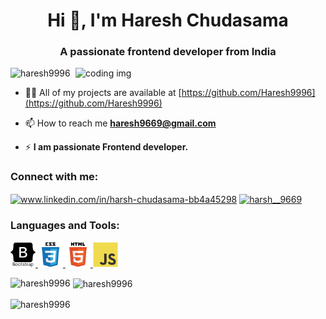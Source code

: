 <h1 align="center">Hi 👋, I'm Haresh Chudasama</h1>
<h3 align="center">A passionate frontend developer from India</h3>

<img src="https://user-images.githubusercontent.com/55389276/140866485-8fb1c876-9a8f-4d6a-98dc-08c4981eaf70.gif" alt="coding img" width="400px" align="right">

<p align="left"> <img src="https://komarev.com/ghpvc/?username=haresh9996&label=Profile%20views&color=0e75b6&style=flat" alt="haresh9996" /> </p>


- 👨‍💻 All of my projects are available at [https://github.com/Haresh9996](https://github.com/Haresh9996)

- 📫 How to reach me **haresh9669@gmail.com**

- ⚡ **I am passionate Frontend developer.**

<h3 align="left">Connect with me:</h3>
<p align="left">
<a href="https://linkedin.com/in/www.linkedin.com/in/harsh-chudasama-bb4a45298" target="blank"><img align="center" src="https://raw.githubusercontent.com/rahuldkjain/github-profile-readme-generator/master/src/images/icons/Social/linked-in-alt.svg" alt="www.linkedin.com/in/harsh-chudasama-bb4a45298" height="30" width="40" /></a>
<a href="https://instagram.com/harsh__9669" target="blank"><img align="center" src="https://raw.githubusercontent.com/rahuldkjain/github-profile-readme-generator/master/src/images/icons/Social/instagram.svg" alt="harsh__9669" height="30" width="40" /></a>
</p>

<h3 align="left">Languages and Tools:</h3>
<p align="left"> <a href="https://getbootstrap.com" target="_blank" rel="noreferrer"> <img src="https://raw.githubusercontent.com/devicons/devicon/master/icons/bootstrap/bootstrap-plain-wordmark.svg" alt="bootstrap" width="40" height="40"/> </a> <a href="https://www.w3schools.com/css/" target="_blank" rel="noreferrer"> <img src="https://raw.githubusercontent.com/devicons/devicon/master/icons/css3/css3-original-wordmark.svg" alt="css3" width="40" height="40"/> </a> <a href="https://www.w3.org/html/" target="_blank" rel="noreferrer"> <img src="https://raw.githubusercontent.com/devicons/devicon/master/icons/html5/html5-original-wordmark.svg" alt="html5" width="40" height="40"/> </a> <a href="https://developer.mozilla.org/en-US/docs/Web/JavaScript" target="_blank" rel="noreferrer"> <img src="https://raw.githubusercontent.com/devicons/devicon/master/icons/javascript/javascript-original.svg" alt="javascript" width="40" height="40"/> </a> </p>

<p><img align="left" src="https://github-readme-stats.vercel.app/api/top-langs?username=haresh9996&show_icons=true&locale=en&layout=compact" alt="haresh9996" /></p>

<p>&nbsp;<img align="center" src="https://github-readme-stats.vercel.app/api?username=haresh9996&show_icons=true&locale=en" alt="haresh9996" /></p>

<p><img align="center" src="https://github-readme-streak-stats.herokuapp.com/?user=haresh9996&" alt="haresh9996" /></p>
